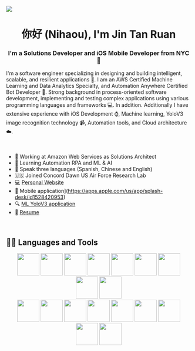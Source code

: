 ![](https://github-ztanruan.s3.amazonaws.com/header_.png)

<h1 align="center"> 你好 (Nihaou), I'm Jin Tan Ruan </h1>

<h3 align="center">I'm a Solutions Developer and iOS Mobile Developer from NYC 🗽</h3>
  
  
I'm a software engineer specializing in designing and building intelligent, scalable, and resilient applications 🚀. I am an AWS Certified Machine Learning and Data Analytics Specialty, and Automation Anywhere Certified Bot Developer 🤖. Strong background in process-oriented software development, implementing and testing complex applications using various programming languages and frameworks 💻. In addition. Additionally I have extensive experience with iOS Development ⌚, Machine learning, YoloV3 image recognition technology 📹, Automation tools, and Cloud architecture ☁️.

<br>


- 🔭  Working at Amazon Web Services as Solutions Architect
- 🌱  Learning Automation RPA and ML & AI
- 📇  Speak three languages (Spanish, Chinese and English)
- 🇺🇸  Joined Concord Dawn US Air Force Research Lab
- 💻  [Personal Website](https://ztanruan.com/)
- 📱  Mobile application](https://apps.apple.com/us/app/splash-desk/id1528420953)
- 🔍  [ML YoloV3 application](https://apps.apple.com/us/app/yolov53/id1607199983)
- 📝  [Resume](https://ztanruan.com/resume.pdf)

<br>

## 👨‍💻 Languages and Tools

<div align="center">
  
<img src="https://github-ztanruan.s3.amazonaws.com/swift.png" height="60" width="60">

<img src="https://github-ztanruan.s3.amazonaws.com/postman.png" height="60" width="60">
<img src="https://github-ztanruan.s3.amazonaws.com/1611079.png" height="60" width="60">
<img src="https://github-ztanruan.s3.amazonaws.com/firebase.png" height="60" width="60">
<img src="https://github-ztanruan.s3.amazonaws.com/PyCharm_Icon.svg.png" height="60" width="60">
<img src="https://github-ztanruan.s3.amazonaws.com/sql.png" height="60" width="60">
<img src="https://github-ztanruan.s3.amazonaws.com/logo-html-5-256.png" height="60" width="60">
<img src="https://github-ztanruan.s3.amazonaws.com/visual.png" height="60" width="60">
<img src="https://github-ztanruan.s3.amazonaws.com/logo-css-3-2048.png" height="60" width="60">
  
<br>
  
<img src="https://github-ztanruan.s3.amazonaws.com/C%2B%2B-Logo.wine.png" height="60" width="60">
<img src="https://github-ztanruan.s3.amazonaws.com/postgres.png" height="60" width="60">
<img src="https://github-ztanruan.s3.amazonaws.com/kubernetes-icon-color_fz4a1sS.png" height="60" width="60">
<img src="https://github-ztanruan.s3.amazonaws.com/tensor.png" height="60" width="60">
<img src="https://github-ztanruan.s3.amazonaws.com/git-icon.png" height="60" width="60">
<img src="https://github-ztanruan.s3.amazonaws.com/python.png" height="60" width="60">
<img src="https://github-ztanruan.s3.amazonaws.com/614ca57253acb46f024e2c61_javascript.png" height="60" width="60">
<img src="https://github-ztanruan.s3.amazonaws.com/docker-3628734-3029959.png" height="60" width="60">
<img src="https://github-ztanruan.s3.amazonaws.com/app-icon-realistic-materials_2x+(1).png" height="60" width="60">

</div>

